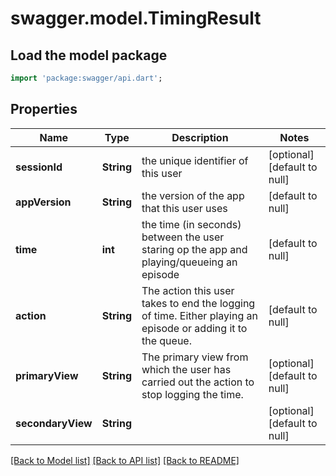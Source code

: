 # swagger.model.TimingResult

## Load the model package
```dart
import 'package:swagger/api.dart';
```

## Properties
Name | Type | Description | Notes
------------ | ------------- | ------------- | -------------
**sessionId** | **String** | the unique identifier of this user | [optional] [default to null]
**appVersion** | **String** | the version of the app that this user uses | [default to null]
**time** | **int** | the time (in seconds) between the user staring op the app and playing/queueing an episode | [default to null]
**action** | **String** | The action this user takes to end the logging of time. Either playing an episode or adding it to the queue. | [default to null]
**primaryView** | **String** | The primary view from which the user has carried out the action to stop logging the time. | [optional] [default to null]
**secondaryView** | **String** |  | [optional] [default to null]

[[Back to Model list]](../README.md#documentation-for-models) [[Back to API list]](../README.md#documentation-for-api-endpoints) [[Back to README]](../README.md)


